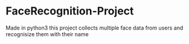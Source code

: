 # FaceRecognition-Project
Made in python3 this project collects multiple face data from users and recognisize them with their name
